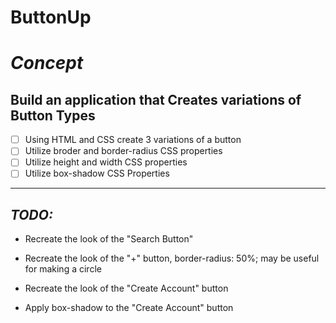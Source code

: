 # **ButtonUp**
<!-- can have readme preview open as well to see how it will appear -->
# *Concept*
<!-- ## this is a sub heading -->
## **Build an application that Creates variations of Button Types** 

- [ ] Using HTML and CSS create 3 variations of a button
- [ ] Utilize broder and border-radius CSS properties
- [ ] Utilize height and width CSS properties
- [ ] Utilize box-shadow CSS Properties

***
## *TODO:*
- Recreate the look of the "Search Button"

- Recreate the look of the "+" button, border-radius: 50%; may be useful for making a circle

- Recreate the look of the "Create Account" button

- Apply box-shadow to the "Create Account" button